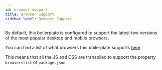 ```yaml
---
id: browser-support
title: Browser Support
sidebar_label: Browser Support
---
```


By default, this boilerplate is configured to support the latest two versions of the most popular desktop and mobile browsers.

You can find a list of what browsers this boilerplate supports [here](https://browserl.ist/?q=last%202%20Chrome%20versions%2C%20last%202%20Firefox%20versions%2C%20last%202%20Safari%20versions%2C%20last%202%20Edge%20versions%2C%20last%202%20ChromeAndroid%20versions%2C%20last%202%20iOS%20versions).

This means that all the JS and CSS are transpiled to support the property `browserslist` of `package.json`.

